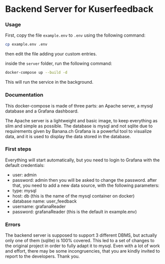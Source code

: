 # Backend Server for Kuserfeedback

### Usage

First, copy the file `example.env` to `.env` using the following command:

```bash
cp example.env .env
```

then edit the file adding your custom entries.

inside the `server` folder, run the following command:

```bash
docker-compose up --build -d
```

This will run the service in the background.

### Documentation

This docker-compose is made of three parts: an Apache server, a mysql database
and a Grafana dashboard.

The Apache server is a lightweight and basic image, to keep everything as slim
and simple as possible. The database is mysql and not sqlite due to requirements
given by Banana.ch Grafana is a powerful tool to visualize data, and it is used
to display the data stored in the database.

### First steps

Everything will start automatically, but you need to login to Grafana with the
default credentials:

- user: admin
- password: admin then you will be asked to change the password. after that, you
  need to add a new data source, with the following parameters:
- type: mysql
- host: db (this is the name of the mysql container on docker)
- database name: user_feedback
- username: grafanaReader
- password: grafanaReader (this is the default in example.env)

### Errors

The backend server is supposed to support 3 different DBMS, but actually only
one of them (sqlite) is 100% covered. This led to a set of changes to the
original project in order to fully adapt it to mysql. Even with a lot of work
and effort, there may be some incongruencies, that you are kindly invited to
report to the developers. Thank you.
